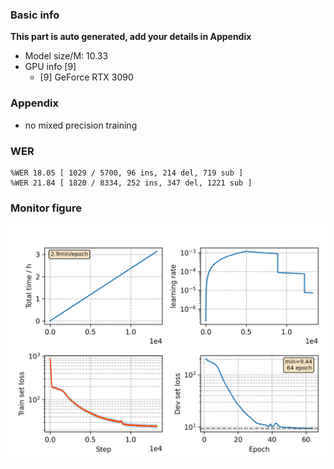 ### Basic info

**This part is auto generated, add your details in Appendix**

* Model size/M: 10.33
* GPU info \[9\]
  * \[9\] GeForce RTX 3090

### Appendix

* no mixed precision training

### WER
```
%WER 18.05 [ 1029 / 5700, 96 ins, 214 del, 719 sub ]
%WER 21.84 [ 1820 / 8334, 252 ins, 347 del, 1221 sub ]
```

### Monitor figure
![monitor](./monitor.png)
